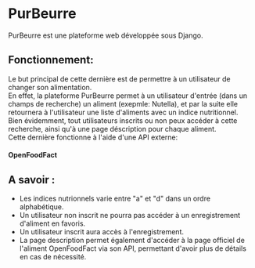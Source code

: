 # PurBeurre
PurBeurre est une plateforme web développée sous Django.  

## Fonctionnement:
Le but principal de cette dernière est de permettre à un utilisateur de changer son alimentation.  
En effet, la plateforme PurBeurre permet à un utilisateur d'entrée (dans un champs de recherche) un aliment (exepmle: Nutella),  et par la suite elle retournera à l'utilisateur une liste d'aliments avec un indice nutritionnel.  
Bien évidemment, tout utilisateurs inscrits ou non peux accéder à cette recherche, ainsi qu'à une page déscription pour chaque aliment.  
Cette dernière fonctionne à l'aide d'une API externe:
#### OpenFoodFact

## A savoir :
- Les indices nutrionnels varie entre "a" et "d" dans un ordre alphabétique.
- Un utilisateur non inscrit ne pourra pas accéder à un enregistrement d'aliment en favoris.
- Un utilisateur inscrit aura accès à l'enregistrement.
- La page description permet également d'accéder à la page officiel de l'aliment OpenFoodFact via son API, permettant d'avoir plus de détails en cas de nécessité.
